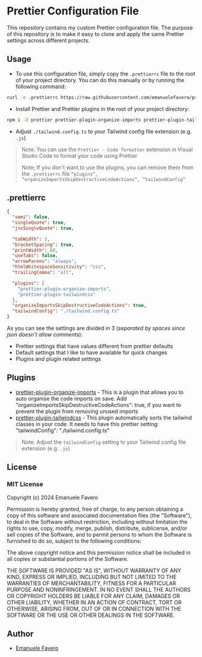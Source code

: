 # Prettier Configuration File

This repository contains my custom Prettier configuration file. The purpose of this repository is to make it easy to clone and apply the same Prettier settings across different projects.

## Usage

- To use this configuration file, simply copy the `.prettierrc` file to the root of your project directory. You can do this manually or by running the following command:

```bash
curl -o .prettierrc https://raw.githubusercontent.com/emanuelefavero/prettier/main/.prettierrc
```

- Install Prettier and Prettier plugins in the root of your project directory:

```bash
npm i -D prettier prettier-plugin-organize-imports prettier-plugin-tailwindcss
```

- Adjust `./tailwind.config.ts` to your Tailwind config file extension (e.g. `.js`)

> Note: You can use the `Prettier - Code formatter` extension in Visual Studio Code to format your code using Prettier
>
> Note; If you don't want to use the plugins, you can remove them from the `.prettierrc` file `”plugins”, “organizeImportsSkipDestructiveCodeActions”, “tailwindConfig”`

## .prettierrc

```json
{
  "semi": false,
  "singleQuote": true,
  "jsxSingleQuote": true,

  "tabWidth": 2,
  "bracketSpacing": true,
  "printWidth": 80,
  "useTabs": false,
  "arrowParens": "always",
  "htmlWhitespaceSensitivity": "css",
  "trailingComma": "all",

  "plugins": [
    "prettier-plugin-organize-imports",
    "prettier-plugin-tailwindcss"
  ],
  "organizeImportsSkipDestructiveCodeActions": true,
  "tailwindConfig": "./tailwind.config.ts"
}
```

As you can see the settings are divided in 3 (*separated by spaces since json doesn’t allow comments*):

- Prettier settings that have values different from prettier defaults
- Default settings that I like to have available for quick changes
- Plugins and plugin related settings

## Plugins

- [prettier-plugin-organize-imports](https://www.npmjs.com/package/prettier-plugin-organize-imports) - This is a plugin that allows you to auto organise the code imports on save. Add "organizeImportsSkipDestructiveCodeActions": true, if you want to prevent the plugin from removing unused imports
- [prettier-plugin-tailwindcss](https://www.npmjs.com/package/prettier-plugin-tailwindcss/v/0.0.0-insiders.d539a72) - This plugin automatically sorts the tailwind classes in your code. It needs to have this prettier setting: "tailwindConfig": "./tailwind.config.ts"

> Note: Adjust the `tailwindConfig` setting to your Tailwind config file extension (e.g. `.js`)

## License

### MIT License

Copyright (c) 2024 Emanuele Favero

Permission is hereby granted, free of charge, to any person obtaining a copy
of this software and associated documentation files (the "Software"), to deal
in the Software without restriction, including without limitation the rights
to use, copy, modify, merge, publish, distribute, sublicense, and/or sell
copies of the Software, and to permit persons to whom the Software is
furnished to do so, subject to the following conditions:

The above copyright notice and this permission notice shall be included in all
copies or substantial portions of the Software.

THE SOFTWARE IS PROVIDED "AS IS", WITHOUT WARRANTY OF ANY KIND, EXPRESS OR
IMPLIED, INCLUDING BUT NOT LIMITED TO THE WARRANTIES OF MERCHANTABILITY,
FITNESS FOR A PARTICULAR PURPOSE AND NONINFRINGEMENT. IN NO EVENT SHALL THE
AUTHORS OR COPYRIGHT HOLDERS BE LIABLE FOR ANY CLAIM, DAMAGES OR OTHER
LIABILITY, WHETHER IN AN ACTION OF CONTRACT, TORT OR OTHERWISE, ARISING FROM,
OUT OF OR IN CONNECTION WITH THE SOFTWARE OR THE USE OR OTHER DEALINGS IN THE
SOFTWARE.

## Author

- [Emanuele Favero](https://emanuelefavero.com)

